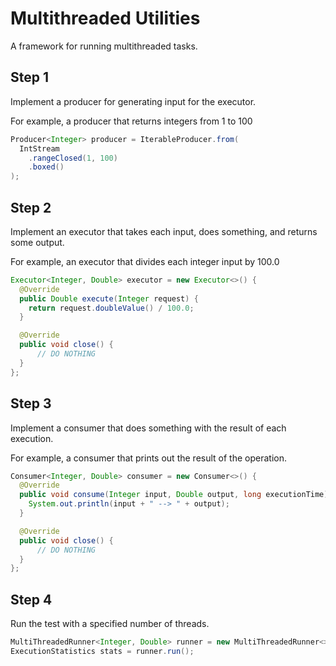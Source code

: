 # Multithreaded Utilities
A framework for running multithreaded tasks.

## Step 1
Implement a producer for generating input for the executor.

For example, a producer that returns integers from 1 to 100
```java
Producer<Integer> producer = IterableProducer.from(
  IntStream
    .rangeClosed(1, 100)
    .boxed()
);
```

## Step 2
Implement an executor that takes each input, does something, and returns some output.

For example, an executor that divides each integer input by 100.0
```java
Executor<Integer, Double> executor = new Executor<>() {
  @Override
  public Double execute(Integer request) {
    return request.doubleValue() / 100.0;
  }

  @Override
  public void close() { 
      // DO NOTHING
  }
};
```

## Step 3
Implement a consumer that does something with the result of each execution.

For example, a consumer that prints out the result of the operation.
```java
Consumer<Integer, Double> consumer = new Consumer<>() {
  @Override
  public void consume(Integer input, Double output, long executionTime) {
    System.out.println(input + " --> " + output);
  }

  @Override
  public void close() { 
      // DO NOTHING 
  }
};
```

## Step 4
Run the test with a specified number of threads.

```java
MultiThreadedRunner<Integer, Double> runner = new MultiThreadedRunner<>(producer, executor, consumer, 10);
ExecutionStatistics stats = runner.run();
```
